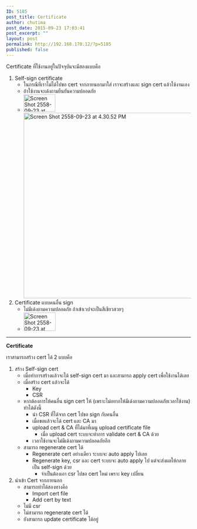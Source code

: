 ```yaml
---
ID: 5185
post_title: Certificate
author: chutima
post_date: 2015-09-23 17:03:41
post_excerpt: ""
layout: post
permalink: http://192.168.178.12/?p=5185
published: false
---
```

Certificate ที่ใช้งานอยู่ในปัจจุบันจะมีสองแบบคือ
<ol>
	<li>Self-sign certificate
<ul>
	<li>ในกรณีที่เราไม่ได้ไปขอ cert จากภายนอกมาใส่ เราจะสร้างและ sign cert แล้วใช้งานเอง</li>
	<li>ถ้าใช้งานจะเด้งถามยืนยันความปลอดภัย</li>
	<li><a href="http://192.168.178.12/wp-content/uploads/2015/09/Screen-Shot-2558-09-23-at-4.52.08-PM.png"><img class="alignnone size-full wp-image-5189" src="http://192.168.178.12/wp-content/uploads/2015/09/Screen-Shot-2558-09-23-at-4.52.08-PM.png" alt="Screen Shot 2558-09-23 at 4.52.08 PM" width="86" height="47" /></a><a href="http://192.168.178.12/wp-content/uploads/2015/09/Screen-Shot-2558-09-23-at-4.30.52-PM.png"><img class="alignnone size-full wp-image-5186" src="http://192.168.178.12/wp-content/uploads/2015/09/Screen-Shot-2558-09-23-at-4.30.52-PM.png" alt="Screen Shot 2558-09-23 at 4.30.52 PM" width="675" height="506" /></a></li>
</ul>
</li>
	<li>Certificate แบบคนอื่น sign
<ul>
	<li>ไม่มีเด้งถามความปลอดภัย ถ้าเข้าเวปจะเป็นสีเขียวสวยๆ</li>
	<li><a href="http://192.168.178.12/wp-content/uploads/2015/09/Screen-Shot-2558-09-23-at-4.52.37-PM.png"><img class="alignnone size-full wp-image-5188" src="http://192.168.178.12/wp-content/uploads/2015/09/Screen-Shot-2558-09-23-at-4.52.37-PM.png" alt="Screen Shot 2558-09-23 at 4.52.37 PM" width="87" height="50" /></a></li>
</ul>
</li>
</ol>

<hr />

<strong>Certificate</strong>

เราสามารถสร้าง cert ได้ 2 แบบคือ
<ol>
	<li>สร้าง Self-sign cert
<ul>
	<li>เมื่อทำการสร้างแล้วจะได้ self-sign cert มา และสามารถ apply cert เพื่อใช้งานได้เลย</li>
	<li>เมื่อสร้าง cert แล้วจะได้
<ul>
	<li>Key</li>
	<li>CSR</li>
</ul>
</li>
	<li>หากต้องการให้คนอื่น sign cert ให้ (เพราะไม่อยากให้มีเด้งถามความปลอดภัยเวลาใช้งาน) ทำได้ดังนี้
<ul>
	<li>นำ CSR ที่ได้จาก cert ไปขอ sign กับคนอื่น</li>
	<li>เมื่อขอแล้วจะได้ cert และ CA มา</li>
	<li>upload cert &amp; CA ที่ได้มาที่เมนู upload certificate file
<ul>
	<li>เมื่อ upload cert ระบบจะทำการ validate cert &amp; CA ด้วย</li>
</ul>
</li>
	<li>เวลาใช้งานจะไม่มีเด้งถามความปลอดภัยอีก</li>
</ul>
</li>
	<li>สามารถ regenerate cert ได้
<ul>
	<li>Regenerate cert อย่างเดียว ระบบจะ auto apply ไปเลย</li>
	<li>Regenerate key, csr และ cert ระบบจะ auto apply ไป แต่จะส่งผลให้กลายเป็น self-sign ด้วย
<ul>
	<li>จำเป็นต้องเอา csr ไปขอ cert ใหม่ เพราะ key เปลี่ยน</li>
</ul>
</li>
</ul>
</li>
</ul>
</li>
	<li>นำเข้า Cert จากภายนอก
<ul>
	<li>สามารถทำได้สองทางคือ
<ul>
	<li>Import cert file</li>
	<li>Add cert by text</li>
</ul>
</li>
	<li>ไม่มี csr</li>
	<li>ไม่สามารถ regenerate cert ได้</li>
	<li>ยังสามารถ update certificate ได้อยู่</li>
</ul>
</li>
</ol>
&nbsp;